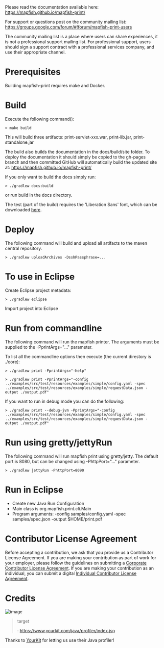 Please read the documentation available here: <https://mapfish.github.io/mapfish-print/>

For support or questions post on the community mailing list:
<https://groups.google.com/forum/#!forum/mapfish-print-users>

The community mailing list is a place where users can share experiences, it is not a professional support
mailing list. For professional support, users should sign a support contract with a professional services
company, and use their appropriate channel.

Prerequisites
=============

Building mapfish-print requires make and Docker.

Build
=====

Execute the following command():

``` {.sourceCode .}
> make build
```

This will build three artifacts: print-servlet-xxx.war, print-lib.jar, print-standalone.jar

The build also builds the documentation in the docs/build/site folder. To deploy the documentation it should
simply be copied to the gh-pages branch and then committed GitHub will automatically build the updated site
at: <https://mapfish.github.io/mapfish-print/>

If you only want to build the docs simply run:

``` {.sourceCode .}
> ./gradlew docs:build
```

or run build in the docs directory.

<div class="admonition note">

The test (part of the build) requires the 'Liberation Sans' font, which can be downloaded
[here](https://www.fontsquirrel.com/fonts/Liberation-Sans).

</div>

Deploy
======

The following command will build and upload all artifacts to the maven central repository.

``` {.sourceCode .}
> ./gradlew uploadArchives -DsshPassphrase=...
```

To use in Eclipse
=================

Create Eclipse project metadata:

``` {.sourceCode .}
> ./gradlew eclipse
```

Import project into Eclipse

Run from commandline
====================

The following command will run the mapfish printer. The arguments must be supplied to the -PprintArgs="..."
parameter.

To list all the commandline options then execute (the current direstory is ./core):

``` {.sourceCode .}
> ./gradlew print -PprintArgs="-help"
```

``` {.sourceCode .}
> ./gradlew print -PprintArgs="-config ../examples/src/test/resources/examples/simple/config.yaml -spec ../examples/src/test/resources/examples/simple/requestData.json -output ./output.pdf"
```

If you want to run in debug mode you can do the following:

``` {.sourceCode .}
> ./gradlew print --debug-jvm -PprintArgs="-config ../examples/src/test/resources/examples/simple/config.yaml -spec ../examples/src/test/resources/examples/simple/requestData.json -output ./output.pdf"
```

Run using gretty/jettyRun
=========================

The following command will run mapfish print using gretty/jetty. The default port is 8080, but can be changed
using -PhttpPort="..." parameter.

``` {.sourceCode .}
> ./gradlew jettyRun -PhttpPort=8090
```

Run in Eclipse
==============

-   Create new Java Run Configuration
-   Main class is org.mapfish.print.cli.Main
-   Program arguments: -config samples/config.yaml -spec samples/spec.json -output \$HOME/print.pdf

Contributor License Agreement
=============================

Before accepting a contribution, we ask that you provide us a Contributor License Agreement. If you are making
your contribution as part of work for your employer, please follow the guidelines on submitting a [Corporate
Contributor License Agreement](https://github.com/mapfish/mapfish-print/wiki/C2C_Corporate-CLA_v1-0.pdf). If
you are making your contribution as an individual, you can submit a digital [Individual Contributor License
Agreement](http://goo.gl/forms/QO9UELxM9m).

Credits
=======

![image](https://www.yourkit.com/images/yklogo.png)

> target
>
> :   <https://www.yourkit.com/java/profiler/index.jsp>
>
Thanks to [YourKit](https://www.yourkit.com/java/profiler/index.jsp) for letting us use their Java profiler!
